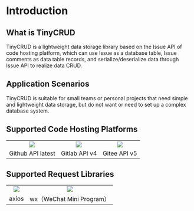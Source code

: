 # Introduction

## What is TinyCRUD

TinyCRUD is a lightweight data storage library based on the Issue API of code hosting platform, which can use Issue as a database table, Issue comments as data table records, and serialize/deserialize data through Issue API to realize data CRUD.

## Application Scenarios

TinyCRUD is suitable for small teams or personal projects that need simple and lightweight data storage, but do not want or need to set up a complex database system.

## Supported Code Hosting Platforms

<table style="text-align:center">  
    <tr>
        <td>
            <img src="/github.svg" />
        </td>
        <td>
            <img src="/gitlab.svg" />
        </td>
        <td>
            <img src="/gitee.svg" />
        </td>
    </tr>
    <tr>
        <td>
            Github API latest
        </td>
        <td>
            Gitlab API v4
        </td>
        <td>
            Gitee API v5
        </td>
    </tr>
</table>

## Supported Request Libraries

<table style="text-align:center">
    <tr>
        <td>
            <img src="https://axios-http.com/assets/logo.svg" />
        </td>
        <td>
            <img src="/wechat.svg" />
        </td>
    </tr>
    <tr>
        <td>
            axios
        </td>
        <td>
            wx（WeChat Mini Program）
        </td>
    </tr>
</table>
